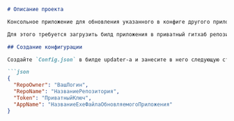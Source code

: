 ```markdown
# Описание проекта

Консольное приложение для обновления указанного в конфиге другого приложения.

Для этого требуется загрузить билд приложения в приватный гитхаб репозиторий и создать приватный ключ.

## Создание конфигурации

Создайте `Config.json` в билде updater-а и занесите в него следующую структуру:

```json
{
  "RepoOwner": "ВашЛогин",
  "RepoName": "НазваниеРепозитория",
  "Token": "ПриватныйКлюч",
  "AppName": "НазваниеExeФайлаОбновляемогоПриложения"
}
```